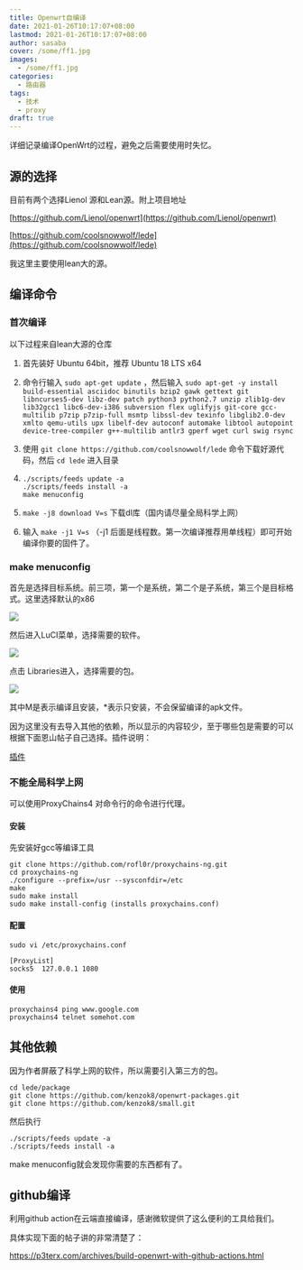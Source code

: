 ```yaml
---
title: Openwrt自编译
date: 2021-01-26T10:17:07+08:00
lastmod: 2021-01-26T10:17:07+08:00
author: sasaba
cover: /some/ff1.jpg
images:
  - /some/ff1.jpg
categories:
  - 路由器
tags:
  - 技术
  - proxy
draft: true
---
```


详细记录编译OpenWrt的过程，避免之后需要使用时失忆。

<!--more-->

## 源的选择

目前有两个选择Lienol 源和Lean源。附上项目地址

[https://github.com/Lienol/openwrt](https://github.com/Lienol/openwrt)

[https://github.com/coolsnowwolf/lede](https://github.com/coolsnowwolf/lede)

我这里主要使用lean大的源。

## 编译命令

### 首次编译

以下过程来自lean大源的仓库

1. 首先装好 Ubuntu 64bit，推荐 Ubuntu 18 LTS x64

2. 命令行输入 `sudo apt-get update` ，然后输入 `sudo apt-get -y install build-essential asciidoc binutils bzip2 gawk gettext git libncurses5-dev libz-dev patch python3 python2.7 unzip zlib1g-dev lib32gcc1 libc6-dev-i386 subversion flex uglifyjs git-core gcc-multilib p7zip p7zip-full msmtp libssl-dev texinfo libglib2.0-dev xmlto qemu-utils upx libelf-dev autoconf automake libtool autopoint device-tree-compiler g++-multilib antlr3 gperf wget curl swig rsync`

3. 使用 `git clone https://github.com/coolsnowwolf/lede` 命令下载好源代码，然后 `cd lede` 进入目录

4. ```shell
   ./scripts/feeds update -a
   ./scripts/feeds install -a
   make menuconfig
   ```

5. `make -j8 download V=s` 下载dl库（国内请尽量全局科学上网）

6. 输入 `make -j1 V=s` （-j1 后面是线程数。第一次编译推荐用单线程）即可开始编译你要的固件了。

### make menuconfig

首先是选择目标系统。前三项，第一个是系统，第二个是子系统，第三个是目标格式。这里选择默认的x86

![](https://sasaba-1256963938.cos.ap-shanghai.myqcloud.com/uPic20210126104506.png)

然后进入LuCI菜单，选择需要的软件。

![](https://sasaba-1256963938.cos.ap-shanghai.myqcloud.com/uPic20210126104838.png)

点击 Libraries进入，选择需要的包。

![](https://sasaba-1256963938.cos.ap-shanghai.myqcloud.com/uPic20210126104937.png)

其中M是表示编译且安装，*表示只安装，不会保留编译的apk文件。

因为这里没有去导入其他的依赖，所以显示的内容较少，至于哪些包是需要的可以根据下面恩山帖子自己选择。插件说明：

[插件](https://www.right.com.cn/forum/thread-344825-1-1.html)

### 不能全局科学上网

可以使用ProxyChains4 对命令行的命令进行代理。

#### 安装

先安装好gcc等编译工具

```shell
git clone https://github.com/rofl0r/proxychains-ng.git 
cd proxychains-ng
./configure --prefix=/usr --sysconfdir=/etc
make
sudo make install
sudo make install-config (installs proxychains.conf)
```

#### 配置

```shell
sudo vi /etc/proxychains.conf

[ProxyList]
socks5 	127.0.0.1 1080
```

#### 使用

```shell
proxychains4 ping www.google.com
proxychains4 telnet somehot.com
```

## 其他依赖

因为作者屏蔽了科学上网的软件，所以需要引入第三方的包。

```shell
cd lede/package
git clone https://github.com/kenzok8/openwrt-packages.git
git clone https://github.com/kenzok8/small.git
```

然后执行

```shell
./scripts/feeds update -a
./scripts/feeds install -a
```

make menuconfig就会发现你需要的东西都有了。

## github编译

利用github action在云端直接编译，感谢微软提供了这么便利的工具给我们。

具体实现下面的帖子讲的非常清楚了：

https://p3terx.com/archives/build-openwrt-with-github-actions.html